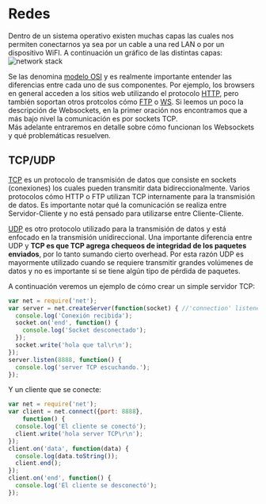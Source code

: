 # Redes
Dentro de un sistema operativo existen muchas capas las cuales nos permiten conectarnos ya sea por un cable a una red LAN o por un dispositivo WiFI. A continuación un gráfico de las distintas capas:
![network stack](http://i.imgur.com/Btzm9GW.png)

Se las denomina [modelo OSI](http://es.wikipedia.org/wiki/Modelo_OSI) y es realmente importante entender las diferencias entre cada uno de sus componentes. Por ejemplo, los browsers en general acceden a los sitios web utilizando el protocolo [HTTP](http://es.wikipedia.org/wiki/Hypertext_Transfer_Protocol), pero también soportan otros protcolos cómo [FTP](http://es.wikipedia.org/wiki/File_Transfer_Protocol) o [WS](http://es.wikipedia.org/wiki/WebSocket). Si leemos un poco la descripción de Websockets, en la primer oración nos encontramos que a más bajo nivel la comunicación es por sockets TCP.<br>
Más adelante entraremos en detalle sobre cómo funcionan los Websockets y qué problemáticas resuelven.

## TCP/UDP
[TCP](http://es.wikipedia.org/wiki/Transmission_Control_Protocol) es un protocolo de transmisión de datos que consiste en sockets (conexiones) los cuales pueden transmitir data bidireccionalmente. Varios protocolos cómo HTTP o FTP utilizan TCP internamente para la transmisión de datos. Es importante notar qué la comunicación se realiza entre Servidor-Cliente y no está pensado para utilizarse entre Cliente-Cliente.

[UDP](http://es.wikipedia.org/wiki/User_Datagram_Protocol) es otro protocolo utilizado para la transmisión de datos y está enfocado en la transmisión unidireccional. Una importante diferencia entre UDP y **TCP es que TCP agrega chequeos de integridad de los paquetes enviados**, por lo tanto sumando cierto overhead. Por esta razón UDP es mayormente utilizado cuando se requiere transmitir grandes volúmenes de datos y no es importante si se tiene algún tipo de pérdida de paquetes.

A continuación veremos un ejemplo de cómo crear un simple servidor TCP:
```js
var net = require('net');
var server = net.createServer(function(socket) { //'connection' listener
  console.log('Conexión recibida');
  socket.on('end', function() {
    console.log('Socket desconectado');
  });
  socket.write('hola que tal\r\n');
});
server.listen(8888, function() { 
  console.log('server TCP escuchando.');
});
```

Y un cliente que se conecte:
```js
var net = require('net');
var client = net.connect({port: 8888},
    function() { 
  console.log('El cliente se conectó');
  client.write('hola server TCP\r\n');
});
client.on('data', function(data) {
  console.log(data.toString());
  client.end();
});
client.on('end', function() {
  console.log('El cliente se desconectó');
});
```